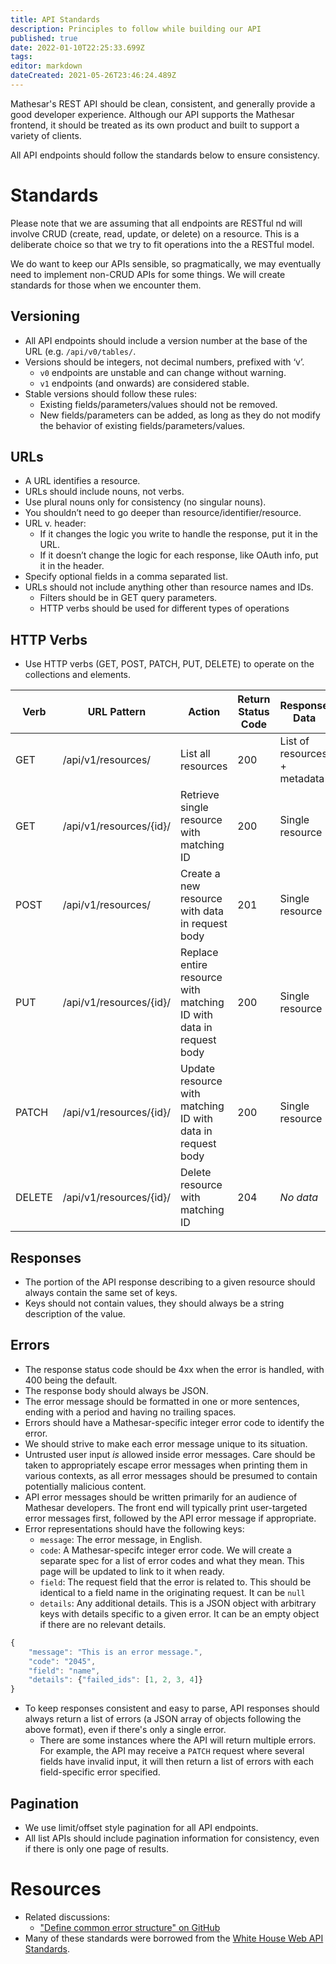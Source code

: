```yaml
---
title: API Standards
description: Principles to follow while building our API
published: true
date: 2022-01-10T22:25:33.699Z
tags: 
editor: markdown
dateCreated: 2021-05-26T23:46:24.489Z
---
```


Mathesar's REST API should be clean, consistent, and generally provide a good developer experience. Although our API supports the Mathesar frontend, it should be treated as its own product and built to support a variety of clients.

All API endpoints should follow the standards below to ensure consistency.

# Standards

Please note that we are assuming that all endpoints are RESTful nd will involve CRUD (create, read, update, or delete) on a resource. This is a deliberate choice so that we try to fit operations into the a RESTful model.

We do want to keep our APIs sensible, so pragmatically, we may eventually need to implement non-CRUD APIs for some things. We will create standards for those when we encounter them.

## Versioning
- All API endpoints should include a version number at the base of the URL (e.g. `/api/v0/tables/`.
- Versions should be integers, not decimal numbers, prefixed with ‘v’.
	- `v0` endpoints are unstable and can change without warning.
	- `v1` endpoints (and onwards) are considered stable. 
- Stable versions should follow these rules:
  - Existing fields/parameters/values should not be removed.
  - New fields/parameters can be added, as long as they do not modify the behavior of existing fields/parameters/values.

## URLs
- A URL identifies a resource.
- URLs should include nouns, not verbs.
- Use plural nouns only for consistency (no singular nouns).
- You shouldn’t need to go deeper than resource/identifier/resource.
- URL v. header:
  - If it changes the logic you write to handle the response, put it in the URL.
  - If it doesn’t change the logic for each response, like OAuth info, put it in the header.
- Specify optional fields in a comma separated list.
- URLs should not include anything other than resource names and IDs.
	- Filters should be in GET query parameters.
  - HTTP verbs should be used for different types of operations

## HTTP Verbs
- Use HTTP verbs (GET, POST, PATCH, PUT, DELETE) to operate on the collections and elements.

| **Verb** | **URL Pattern**         | **Action**                                                         | **Return Status Code** | **Response Data**            |
|----------|-------------------------|--------------------------------------------------------------------|------------------------|------------------------------|
| GET      | /api/v1/resources/      | List all resources                                                 | 200                    | List of resources + metadata |
| GET      | /api/v1/resources/{id}/ | Retrieve single resource with matching ID                          | 200                    | Single resource              |
| POST     | /api/v1/resources/      | Create a new resource with data in request body                    | 201                    | Single resource              |
| PUT      | /api/v1/resources/{id}/ | Replace entire resource with matching ID with data in request body | 200                    | Single resource              |
| PATCH    | /api/v1/resources/{id}/ | Update resource with matching ID with data in request body         | 200                    | Single resource              |
| DELETE   | /api/v1/resources/{id}/ | Delete resource with matching ID                                   | 204                    | *No data*                    |

## Responses

- The portion of the API response describing to a given resource should always contain the same set of keys.
- Keys should not contain values, they should always be a string description of the value.

## Errors
- The response status code should be 4xx when the error is handled, with 400 being the default.
- The response body should always be JSON.
- The error message should be formatted in one or more sentences, ending with a period and having no trailing spaces.
- Errors should have a Mathesar-specific integer error code to identify the error.
- We should strive to make each error message unique to its situation.
- Untrusted user input _is_ allowed inside error messages. Care should be taken to appropriately escape error messages when printing them in various contexts, as all error messages should be presumed to contain potentially malicious content.
- API error messages should be written primarily for an audience of Mathesar developers. The front end will typically print user-targeted error messages first, followed by the API error message if appropriate.
- Error representations should have the following keys:
   - `message`: The error message, in English.
   - `code`: A Mathesar-specifc integer error code. We will create a separate spec for a list of error codes and what they mean. This page will be updated to link to it when ready.
   - `field`: The request field that the error is related to. This should be identical to a field name in the originating request. It can be `null`
   - `details`: Any additional details. This is a JSON object with arbitrary keys with details specific to a given error. It can be an empty object if there are no relevant details.
```javascript
{
    "message": "This is an error message.",
    "code": "2045",
    "field": "name",
    "details": {"failed_ids": [1, 2, 3, 4]}
}
```
- To keep responses consistent and easy to parse, API responses should always return a list of errors (a JSON array of objects following the above format), even if there's only a single error.
  - There are some instances where the API will return multiple errors. For example, the API may receive a `PATCH` request where several fields have invalid input, it will then return a list of errors with each field-specific error specified.
  
## Pagination
- We use limit/offset style pagination for all API endpoints.
- All list APIs should include pagination information for consistency, even if there is only one page of results.

# Resources
- Related discussions:
  - ["Define common error structure" on GitHub](https://github.com/centerofci/mathesar/issues/560)
- Many of these standards were borrowed from the [White House Web API Standards](https://github.com/WhiteHouse/api-standards).